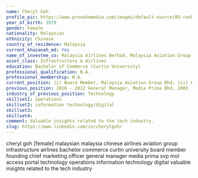 ```yaml
---
name: Cheryl Goh
profile_pic: https://www.provokemedia.com/images/default-source/05-rankings-data/Influence-100/2019/headshots/cheryl-goh-2019-influence-100.jpg
year_of_birth: 1979
gender: Female
nationality: Malaysian
ethnicity: Chinese
country_of_residence: Malaysia 
current_khazanah_md: Yes
name_of_investee_co: Malaysia Airlines Berhad, Malaysia Aviation Group Berhad
asset_class: Infrastructure & Airlines
education: Bachelor of Commerce (Curtin University)
professional_qualification: N.A.
professional_membership: N.A.
current_position: (i) Board Member, Malaysia Aviation Group Bhd; (ii) Founding Chief Marketing Officer, Grab Holdings
previous_position: 2010 - 2012 General Manager, Media Prima Bhd, 2003 - 2010 SVP, MOL Access Portal
industry_of_previous_position: Technology
skillset1: operations
skillset2: information technology/digital
skillset3: 
skillset4: 
comment: Valuable insights related to the tech industry.
slug: https://www.linkedin.com/in/cherylgoh/
---
```


cheryl goh [female] malaysian malaysia chinese airlines aviation group infrastructure airlines bachelor commerce curtin university board member founding chief marketing officer general manager media prima svp mol access portal technology operations information technology digital valuable insights related to the tech industry